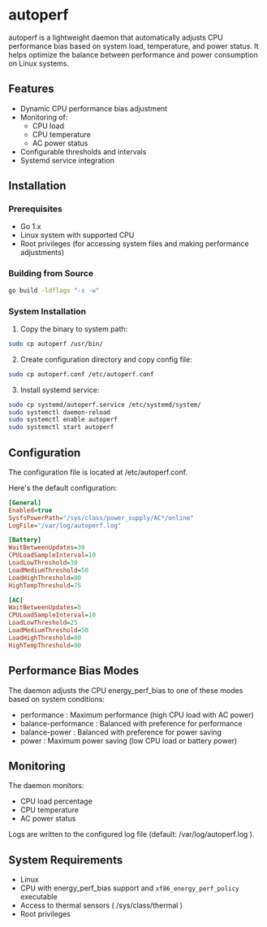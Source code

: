 # autoperf

autoperf is a lightweight daemon that automatically adjusts CPU performance bias based on system load, temperature, and power status. It helps optimize the balance between performance and power consumption on Linux systems.

## Features

- Dynamic CPU performance bias adjustment
- Monitoring of:
  - CPU load
  - CPU temperature
  - AC power status
- Configurable thresholds and intervals
- Systemd service integration

## Installation

### Prerequisites

- Go 1.x
- Linux system with supported CPU
- Root privileges (for accessing system files and making performance adjustments)

### Building from Source

```bash
go build -ldflags "-s -w"
```

### System Installation

1. Copy the binary to system path:

```bash
sudo cp autoperf /usr/bin/
 ```

2. Create configuration directory and copy config file:
```bash
sudo cp autoperf.conf /etc/autoperf.conf
 ```

3. Install systemd service:
```bash
sudo cp systemd/autoperf.service /etc/systemd/system/
sudo systemctl daemon-reload
sudo systemctl enable autoperf
sudo systemctl start autoperf
 ```

## Configuration
The configuration file is located at /etc/autoperf.conf.

Here's the default configuration:

```ini
[General]
Enabled=true
SysfsPowerPath="/sys/class/power_supply/AC*/online"
LogFile="/var/log/autoperf.log"

[Battery]
WaitBetweenUpdates=30
CPULoadSampleInterval=10
LoadLowThreshold=30
LoadMediumThreshold=50
LoadHighThreshold=80
HighTempThreshold=75

[AC]
WaitBetweenUpdates=5
CPULoadSampleInterval=10
LoadLowThreshold=25
LoadMediumThreshold=50
LoadHighThreshold=80
HighTempThreshold=90
 ```

## Performance Bias Modes
The daemon adjusts the CPU energy_perf_bias to one of these modes based on system conditions:

- performance : Maximum performance (high CPU load with AC power)
- balance-performance : Balanced with preference for performance
- balance-power : Balanced with preference for power saving
- power : Maximum power saving (low CPU load or battery power)

## Monitoring

The daemon monitors:

- CPU load percentage
- CPU temperature
- AC power status

Logs are written to the configured log file (default: /var/log/autoperf.log ).

## System Requirements
- Linux
- CPU with energy_perf_bias support and `xf86_energy_perf_policy` executable
- Access to thermal sensors ( /sys/class/thermal )
- Root privileges
